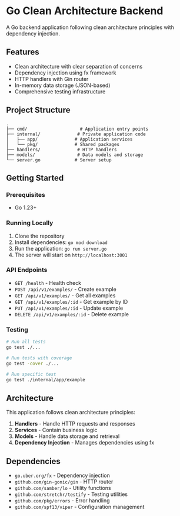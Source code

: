 # Go Clean Architecture Backend

A Go backend application following clean architecture principles with dependency injection.

## Features

- Clean architecture with clear separation of concerns
- Dependency injection using fx framework
- HTTP handlers with Gin router
- In-memory data storage (JSON-based)
- Comprehensive testing infrastructure

## Project Structure

```
.
├── cmd/                    # Application entry points
├── internal/              # Private application code
│   ├── app/              # Application services
│   └── pkg/              # Shared packages
├── handlers/              # HTTP handlers
├── models/                # Data models and storage
└── server.go             # Server setup
```

## Getting Started

### Prerequisites

- Go 1.23+

### Running Locally

1. Clone the repository
2. Install dependencies: `go mod download`
3. Run the application: `go run server.go`
4. The server will start on `http://localhost:3001`

### API Endpoints

- `GET /health` - Health check
- `POST /api/v1/examples/` - Create example
- `GET /api/v1/examples/` - Get all examples
- `GET /api/v1/examples/:id` - Get example by ID
- `PUT /api/v1/examples/:id` - Update example
- `DELETE /api/v1/examples/:id` - Delete example

### Testing

```bash
# Run all tests
go test ./...

# Run tests with coverage
go test -cover ./...

# Run specific test
go test ./internal/app/example
```

## Architecture

This application follows clean architecture principles:

1. **Handlers** - Handle HTTP requests and responses
2. **Services** - Contain business logic
3. **Models** - Handle data storage and retrieval
4. **Dependency Injection** - Manages dependencies using fx

## Dependencies

- `go.uber.org/fx` - Dependency injection
- `github.com/gin-gonic/gin` - HTTP router
- `github.com/samber/lo` - Utility functions
- `github.com/stretchr/testify` - Testing utilities
- `github.com/pkg/errors` - Error handling
- `github.com/spf13/viper` - Configuration management
